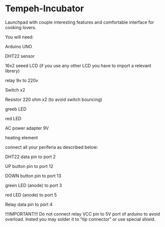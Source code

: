 # Tempeh-Incubator
Launchpad with couple interesting features and comfortable interface for cooking lovers.


You will need:
  
  Arduino UNO
 
  DHT22 sensor
  
  16x2 seeed LCD (if you use any other LCD you have to import a relevant librery)
  
  relay 9v to 220v
  
  Switch  x2
  
  Resistor 220 ohm  x2 (to avoid switch bouncing)
  
  greeb LED
  
  red LED
  
  AC power adapter 9V
  
  heating element
  
  
connect all your periferia as described below:

  DHT22 data pin to port 2
  
  UP button pin to port 12
  
  DOWN button pin to port 13
  
  green LED (anode) to port 3
  
  red LED (anode) to port 5
  
  Relay data pin to port 4
  
 
 !!!IMPORTANT!!!
 Do not connect relay VCC pin to 5V port of arduino to avoid overload. Insted you may solder it to "tip connector" or use special shield.
